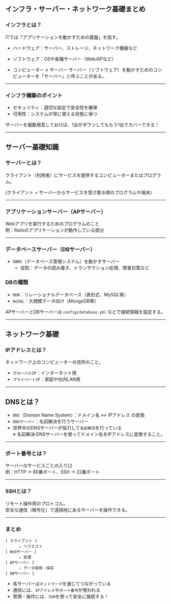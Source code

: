 ## インフラ・サーバー・ネットワーク基礎まとめ

### インフラとは？

ITでは「アプリケーションを動かすための基盤」を指す。

- ハードウェア：サーバー、ストレージ、ネットワーク機器など
- ソフトウェア：OSや各種サーバー（Web/APなど）

- コンピューター ≠ サーバー
  サーバー（ソフトウェア）を動かすためのコンピューターを「サーバー」と呼ぶことがある。

---

### インフラ構築のポイント

- セキュリティ：適切な設定で安全性を確保
- 可用性：システムが常に使える状態に保つ

サーバーを複数用意しておけば、1台がダウンしてももう1台でカバーできる！

---

## サーバー基礎知識

### サーバーとは？

クライアント（利用者）にサービスを提供するコンピューターまたはプログラム。

(クライアント = サーバーからサービスを受け取る側のプログラムや端末)

---

### アプリケーションサーバー（APサーバー）

Webアプリを実行するためのプログラムのこと  
例：Railsのアプリケーションが動作している部分

---

### データベースサーバー（DBサーバー）

- `DBMS`（データベース管理システム）を動かすサーバー
    - 役割：データの読み書き、トランザクション処理、障害対策など

### DBの種類

- `RDB`：リレーショナルデータベース（表形式、MySQL等）
- `NoSQL`：大規模データ向け（MongoDB等）

APサーバーとDBサーバーは `config/database.yml` などで接続情報を設定する。

---

## ネットワーク基礎

### IPアドレスとは？

ネットワーク上のコンピューターの住所のこと。

- `グローバルIP`：インターネット用
- `プライベートIP`：家庭や社内LAN用

---

## DNSとは？

- `DNS`（Domain Name System）：ドメイン名 ↔ IPアドレス の変換
- `DNSサーバー`：名前解決を行うサーバー
- 世界中のDNSサーバーが協力して`名前解決`を行っている  
※ 名前解決:DNSサーバーを使ってドメイン名をIPアドレスに変換すること。

---

### ポート番号とは？

サーバーのサービスごとの入り口  
例：HTTP → 80番ポート、SSH → 22番ポート

---

### SSHとは？

リモート操作用のプロトコル。  
安全な通信（暗号化）で遠隔地にあるサーバーを操作できる。

---

### まとめ

```
[ クライアント ]
      ↓ リクエスト
[ Webサーバー ]
      ↓ 処理
[ APサーバー ]
      ↓ データ取得・保存
[ DBサーバー ]
```

- 各サーバーは`ネットワーク`を通じてつながっている
- 通信には、`IPアドレス`や`ポート番号`が使われる
- 管理・操作には、`SSH`を使って安全に接続する！
